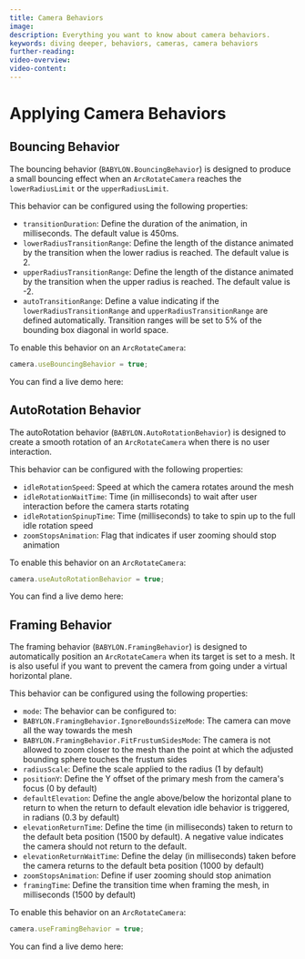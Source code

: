 ```yaml
---
title: Camera Behaviors
image:
description: Everything you want to know about camera behaviors.
keywords: diving deeper, behaviors, cameras, camera behaviors
further-reading:
video-overview:
video-content:
---
```


# Applying Camera Behaviors

## Bouncing Behavior

The bouncing behavior (`BABYLON.BouncingBehavior`) is designed to produce a small bouncing effect when an `ArcRotateCamera` reaches the `lowerRadiusLimit` or the `upperRadiusLimit`.

This behavior can be configured using the following properties:

- `transitionDuration`: Define the duration of the animation, in milliseconds. The default value is 450ms.
- `lowerRadiusTransitionRange`: Define the length of the distance animated by the transition when the lower radius is reached. The default value is 2.
- `upperRadiusTransitionRange`: Define the length of the distance animated by the transition when the upper radius is reached. The default value is -2.
- `autoTransitionRange`: Define a value indicating if the `lowerRadiusTransitionRange` and `upperRadiusTransitionRange` are defined automatically. Transition ranges will be set to 5% of the bounding box diagonal in world space.

To enable this behavior on an `ArcRotateCamera`:

```javascript
camera.useBouncingBehavior = true;
```

You can find a live demo here: <Playground id="#6FBD14" title="Bouncing Behavior Example" description="A simple example of the camera bouncing behavior." image="/img/playgroundsAndNMEs/divingDeeperCameraBehaviors1.jpg" isMain={true} category="Behaviors"/>

## AutoRotation Behavior

The autoRotation behavior (`BABYLON.AutoRotationBehavior`) is designed to create a smooth rotation of an `ArcRotateCamera` when there is no user interaction.

This behavior can be configured with the following properties:

- `idleRotationSpeed`: Speed at which the camera rotates around the mesh
- `idleRotationWaitTime`: Time (in milliseconds) to wait after user interaction before the camera starts rotating
- `idleRotationSpinupTime`: Time (milliseconds) to take to spin up to the full idle rotation speed
- `zoomStopsAnimation`: Flag that indicates if user zooming should stop animation

To enable this behavior on an `ArcRotateCamera`:

```javascript
camera.useAutoRotationBehavior = true;
```

You can find a live demo here: <Playground id="#6FBD14#1" title="AutoRotation Behavior Example" description="A simple example of the camera AutoRotation behavior." image="/img/playgroundsAndNMEs/divingDeeperCameraBehaviors2.jpg"/>

## Framing Behavior

The framing behavior (`BABYLON.FramingBehavior`) is designed to automatically position an `ArcRotateCamera` when its target is set to a mesh. It is also useful if you want to prevent the camera from going under a virtual horizontal plane.

This behavior can be configured using the following properties:

- `mode`: The behavior can be configured to:
- `BABYLON.FramingBehavior.IgnoreBoundsSizeMode`: The camera can move all the way towards the mesh
- `BABYLON.FramingBehavior.FitFrustumSidesMode`: The camera is not allowed to zoom closer to the mesh than the point at which the adjusted bounding sphere touches the frustum sides
- `radiusScale`: Define the scale applied to the radius (1 by default)
- `positionY`: Define the Y offset of the primary mesh from the camera's focus (0 by default)
- `defaultElevation`: Define the angle above/below the horizontal plane to return to when the return to default elevation idle behavior is triggered, in radians (0.3 by default)
- `elevationReturnTime`: Define the time (in milliseconds) taken to return to the default beta position (1500 by default). A negative value indicates the camera should not return to the default.
- `elevationReturnWaitTime`: Define the delay (in milliseconds) taken before the camera returns to the default beta position (1000 by default)
- `zoomStopsAnimation`: Define if user zooming should stop animation
- `framingTime`: Define the transition time when framing the mesh, in milliseconds (1500 by default)

To enable this behavior on an `ArcRotateCamera`:

```javascript
camera.useFramingBehavior = true;
```

You can find a live demo here: <Playground id="#6FBD14#2" title="Framing Behavior Example" description="A simple example of the camera Framing behavior." image="/img/playgroundsAndNMEs/divingDeeperCameraBehaviors3.jpg" isMain={true} category="Behaviors"/>
